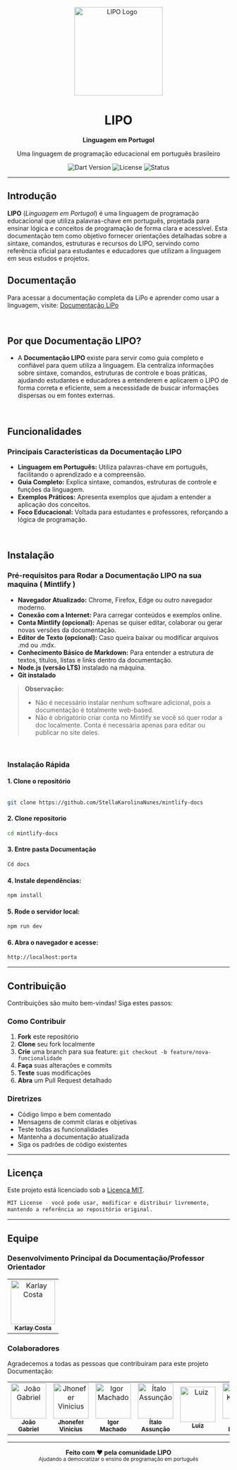 <p align="center">

 
  <img src="https://i.imgur.com/bm3W4n9.png" alt="LIPO Logo" width="200" />
</p>

<h1 align="center">LIPO</h1>
<p align="center"><strong>Linguagem em Portugol</strong></p>
<p align="center">Uma linguagem de programação educacional em português brasileiro</p>

<p align="center">
  <img src="https://img.shields.io/badge/Dart-3.8.1+-blue.svg" alt="Dart Version" />
  <img src="https://img.shields.io/badge/License-MIT-green.svg" alt="License" />
  <img src="https://img.shields.io/badge/Status-Active-brightgreen.svg" alt="Status" />
</p>

---

##  Introdução

**LIPO** (*Linguagem em Portugol*)  é uma linguagem de programação educacional que utiliza palavras-chave em português, projetada para ensinar lógica e conceitos de programação de forma clara e acessível. Esta documentação tem como objetivo fornecer orientações detalhadas sobre a sintaxe, comandos, estruturas e recursos do LIPO, servindo como referência oficial para estudantes e educadores que utilizam a linguagem em seus estudos e projetos.

## Documentação

Para acessar a documentação completa da LiPo e aprender como usar a linguagem, visite:  [Documentação LiPo](https://docs.lipolang.dev/pages)

<br>

## Por que Documentação LIPO?


- A **Documentação LIPO** existe para servir como guia completo e confiável para quem utiliza a linguagem. Ela centraliza informações sobre sintaxe, comandos, estruturas de controle e boas práticas, ajudando estudantes e educadores a entenderem e aplicarem o LIPO de forma correta e eficiente, sem a necessidade de buscar informações dispersas ou em fontes externas. 
 

<br>

## Funcionalidades

###  Principais Características da Documentação LIPO

- **Linguagem em Português:** Utiliza palavras-chave em português, facilitando o aprendizado e a compreensão.
- **Guia Completo:** Explica sintaxe, comandos, estruturas de controle e funções da linguagem.
- **Exemplos Práticos:** Apresenta exemplos que ajudam a entender a aplicação dos conceitos.
- **Foco Educacional:** Voltada para estudantes e professores, reforçando a lógica de programação.

<br>

##  Instalação

### Pré-requisitos para Rodar a Documentação LIPO na sua maquina ( Mintlify )

- **Navegador Atualizado:**  Chrome, Firefox, Edge ou outro navegador moderno. 
- **Conexão com a Internet:** Para carregar conteúdos e exemplos online.
-  **Conta Mintlify (opcional):** Apenas se quiser editar, colaborar ou gerar novas versões da documentação.
-  **Editor de Texto (opcional):** Caso queira baixar ou modificar arquivos .md ou .mdx.
-  **Conhecimento Básico de Markdown:** Para entender a estrutura de textos, títulos, listas e links dentro da documentação.
-  **Node.js (versão LTS)** instalado na máquina.
-  **Git instalado**

> **Observação:**
>  * Não é necessário instalar nenhum software adicional, pois a documentação é totalmente web-based.
>  * Não é obrigatório criar conta no Mintlify se você só quer rodar a doc localmente. Conta é necessária apenas para editar ou publicar no site deles.

<br>

###  Instalação Rápida

####  1. Clone o repositório

```bash

git clone https://github.com/StellaKarolinaNunes/mintlify-docs
```

####  2. Clone repositorio 

```bash
cd mintlify-docs
```

####  3. Entre pasta Documentação

```bash
Cd docs
```

#### 4. Instale dependências:

```bash
npm install
```

#### 5. Rode o servidor local:

```bash
npm run dev
```

#### 6. Abra o navegador e acesse:

```bash
http://localhost:porta
```

---

##  Contribuição

Contribuições são muito bem-vindas! Siga estes passos:

### Como Contribuir

1. **Fork** este repositório
2. **Clone** seu fork localmente
3. **Crie** uma branch para sua feature: `git checkout -b feature/nova-funcionalidade`
4. **Faça** suas alterações e commits
5. **Teste** suas modificações
6. **Abra** um Pull Request detalhado

###  Diretrizes

- Código limpo e bem comentado
- Mensagens de commit claras e objetivas
- Teste todas as funcionalidades
- Mantenha a documentação atualizada
- Siga os padrões de código existentes

---

##  Licença

Este projeto está licenciado sob a [Licença MIT](LICENSE).

``` bash
MIT License - você pode usar, modificar e distribuir livremente,
mantendo a referência ao repositório original.
```

---

## Equipe

### Desenvolvimento Principal da Documentação/Professor Orientador

<table>
  <tr>
    <td align="center">
      <a href="https://github.com/karlaycosta">
        <img src="https://github.com/karlaycosta.png" width="100px" alt="Karlay Costa"/>
        <br />
        <sub><b>Karlay Costa</b></sub>
        <br />
      </a>
    </td>
  </tr>
</table>

### Colaboradores

Agradecemos a todas as pessoas que contribuíram para este projeto Documentação:

<table>
  <tr>
    <td align="center">
      <a href="https://github.com/Gab0701">
        <img src="https://github.com/Gab0701.png" width="80px" alt="João Gabriel"/>
        <br />
        <sub><b>João Gabriel</b></sub>
      </a>
    </td>
    <td align="center">
      <a href="https://github.com/jhony996358">
        <img src="https://github.com/jhony996358.png" width="80px" alt="Jhonefer Vinicius"/>
        <br />
        <sub><b>Jhonefer Vinicius</b></sub>
      </a>
    </td>
    <td align="center">
      <a href="https://github.com/Igormachado90">
        <img src="https://github.com/Igormachado90.png" width="80px" alt="Igor Machado"/>
        <br />
        <sub><b>Igor Machado</b></sub>
      </a>
    </td>
    <td align="center">
      <a href="https://github.com/italo-assuncao">
        <img src="https://github.com/italo-assuncao.png" width="80px" alt="Ítalo Assunção"/>
        <br />
        <sub><b>Ítalo Assunção</b></sub>
      </a>
    </td>
    <td align="center">
      <a href="https://github.com/Luitinho147">
        <img src="https://github.com/Luitinho147.png" width="80px" alt="Luiz"/>
        <br />
        <sub><b>Luiz</b></sub>
      </a>
    </td>
    <td align="center">
      <a href="https://github.com/StellaKarolinaNunes">
        <img src="https://github.com/StellaKarolinaNunes.png" width="80px" alt="Stella Karolina"/>
        <br />
        <sub><b>Stella Karolina</b></sub>
      </a>
    </td>
  </tr>
</table>


---

<p align="center">
  <strong>Feito com ❤️ pela comunidade LIPO</strong>
  <br />
  <sub>Ajudando a democratizar o ensino de programação em português</sub>
</p>